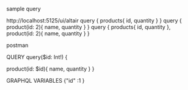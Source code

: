 sample query 

http://localhost:5125/ui/altair
query {
    products{
      id,
      quantity
  } 
}
query {
product(id: 2){
  name,
  quantity
}
}
query {
    products{
      id,
      quantity
  },
    product(id: 2){
  name,
  quantity
} 
}

postman

QUERY
query($id: Int!)  {
   
product(id: $id){
  name,
  quantity
} 
}

GRAPHQL VARIABLES
{"id" :1 }